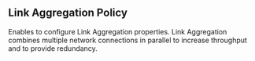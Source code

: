 ## Link Aggregation Policy
Enables to configure Link Aggregation properties. Link Aggregation combines multiple network connections in parallel to increase throughput and to provide redundancy.
